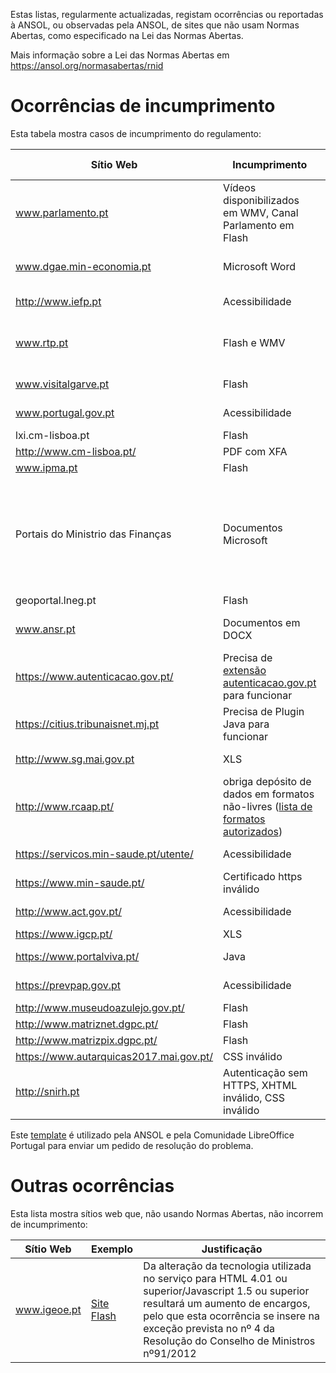 Estas listas, regularmente actualizadas, registam ocorrências ou reportadas à ANSOL, ou observadas pela ANSOL, de sites que não usam Normas Abertas, como especificado na Lei das Normas Abertas.

Mais informação sobre a Lei das Normas Abertas em https://ansol.org/normasabertas/rnid

# Ocorrências de incumprimento

Esta tabela mostra casos de incumprimento do regulamento:

| Sítio Web | Incumprimento | Exemplo | Última avaliação | Pedido de Resolução |
|---|---|---|---|---|
| www.parlamento.pt | Vídeos disponibilizados em WMV, Canal Parlamento em Flash | [vídeo de audição](http://www.parlamento.pt/ActividadeParlamentar/Paginas/DetalheAudiencia.aspx?BID=99371), [canal parlamento](http://www.canal.parlamento.pt) | 2018/05/20 | 2015/03/25 |
| www.dgae.min-economia.pt | Microsoft Word | [página com formulários Microsoft Word](http://www.dgae.min-economia.pt/pagina.aspx?f=1&lws=1&mcna=0&lnc=AAAAAAAAAAAAAAAAAAAAAAAA&parceiroid=0&codigoms=0&codigono=80958335AAAAAAAAAAAAAAAA) | 2018/05/20 | 2015/03/25 |
| http://www.iefp.pt | Acessibilidade | [site não cumpre WCAG 2.0 AA](http://www.iefp.pt) | 2018/03/09 | 2016/01/05 |
| www.rtp.pt | Flash e WMV | [Página com informação sobre o uso de Flash e WMV](http://media.rtp.pt/institucional/utilizacao/termos-e-condicoes/) | 2017/07/31 | 2015/06/07 |
| www.visitalgarve.pt | Flash | [Vário conteúdo Flash](http://www.visitalgarve.pt/) | 2018/03/09 | 2015/06/07 |
| www.portugal.gov.pt | Acessibilidade | [site não cumpre WCAG 2.0 A](http://www.portugal.gov.pt) | 2018/03/09 | 2016/01/22 |
| lxi.cm-lisboa.pt | Flash | [Site Flash](http://lxi.cm-lisboa.pt/lxi/) | 2017/10/26 | 2015/06/07 |
| http://www.cm-lisboa.pt/ | PDF com XFA | [PDF com XFA](http://www.cm-lisboa.pt/fileadmin/DOCS/Formularios/transversais/CML_participacao_ocorrencia.pdf) | 2017/10/24 ||
| www.ipma.pt | Flash | [Gráficos Flash](http://www.ipma.pt/pt/otempo/prev.localidade/index.jsp) | 2017/07/31 | 2015/06/07 |
| Portais do Ministrio das Finanças | Documentos Microsoft | [XLS, XLSX e DOC](http://info.portaldasfinancas.gov.pt/pt/apoio_contribuinte/tabela_ret_doclib/), [endereços e contactos em XLSX](https://www.portaldasfinancas.gov.pt/pt/contactosEbalcao.action), [lista de formulários, quase na totalidade em formatos proprietários](http://www.dgaiec.min-financas.pt/pt/publicacoes_formularios/formularios/default.htm) | 2018/04/30 | 2017/03/25 |
| geoportal.lneg.pt | Flash | [Site Flash](http://geoportal.lneg.pt/index.php) | 2017/07/31 | 2016/01/15 |
| www.ansr.pt | Documentos em DOCX | [Documentos em formato proprietário](http://www.ansr.pt/Contraordenacoes/Formularios/Pages/default.aspx) | 2017/07/31 | 2015/04/14 |
| https://www.autenticacao.gov.pt/ | Precisa de [extensão autenticacao.gov.pt](https://autenticacao.gov.pt/fa/ajuda/autenticacaogovpt.aspx#installAgent) para funcionar | [autenticação](https://cmd.autenticacao.gov.pt/Ama.Authentication.Frontend/) | 2017/10/05 | |
| https://citius.tribunaisnet.mj.pt | Precisa de Plugin Java para funcionar | [documentação](https://citius.tribunaisnet.mj.pt/habilus/Docs/CITIUS_WEB_FIREFOX_MARCO_2017.pdf) | 2017/07/31 | 2017/06/12 |
| http://www.sg.mai.gov.pt | XLS | [cadernos eleitorais](http://www.sg.mai.gov.pt/AdministracaoEleitoral/RecenseamentoEleitoral/ResultadosRecenseamento/Paginas/default.aspx) | 2017/07/31 | 2016/01/28 |
| http://www.rcaap.pt/ | obriga depósito de dados em formatos não-livres ([lista de formatos autorizados](https://dre.pt/application/conteudo/72779297)) | MP3 | 2015/12/17 | |
| https://servicos.min-saude.pt/utente/ | Acessibilidade | [site não cumpre WCAG 2.0 AA](https://servicos.min-saude.pt/utente/) | 2017/07/31 | 2016/09/27 |
| https://www.min-saude.pt/ | Certificado https inválido | https://www.min-saude.pt/ | 2018/03/24 | 2016/10/01 |
| http://www.act.gov.pt/ | Acessibilidade | [site não cumpre WCAG 2.0 A](http://www.act.gov.pt/) | 2017/07/31 ||
| https://www.igcp.pt/ | XLS | [conteúdo em XLS](https://www.igcp.pt/pt/gca/?id=80) | 2018/03/29 ||
| https://www.portalviva.pt/ | Java | [necessita plugin JAVA](https://www.portalviva.pt/lx/pt/myvivaclient/client-account-area/loads/new-load.aspx) | 2018/03/29 ||
| https://prevpap.gov.pt | Acessibilidade | [site não cumpre WCAG 2.0 A](https://prevpap.gov.pt) | 2017/07/31 ||
| http://www.museudoazulejo.gov.pt/ | Flash | [conteúdo Flash](http://www.museudoazulejo.gov.pt/) | 2018/03/29 ||
| http://www.matriznet.dgpc.pt/ | Flash | [conteúdo Flash](http://www.matriznet.dgpc.pt/) | 2018/03/29 ||
| http://www.matrizpix.dgpc.pt/ | Flash | [conteúdo Flash](http://www.matrizpix.dgpc.pt/) | 2018/03/29 ||
| https://www.autarquicas2017.mai.gov.pt/ | CSS inválido | [análise do CSS](https://jigsaw.w3.org/css-validator/validator?uri=https%3A%2F%2Fwww.autarquicas2017.mai.gov.pt%2F&profile=css3&usermedium=all&warning=1&vextwarning=&lang=en) | 2017/10/02 ||
| http://snirh.pt | Autenticação sem HTTPS, XHTML inválido, CSS inválido | [análise do XHTML](https://validator.w3.org/check?uri=http%3A%2F%2Fsnirh.pt&charset=%28detect+automatically%29&doctype=Inline&group=0), [análise do CSS](https://jigsaw.w3.org/css-validator/validator?uri=http%3A%2F%2Fsnirh.pt&profile=css3&usermedium=all&warning=1&vextwarning=&lang=en) | 2018/03/29 ||

Este [template](template.txt) é utilizado pela ANSOL e pela Comunidade LibreOffice Portugal para enviar um pedido de resolução do problema.

# Outras ocorrências

Esta lista mostra sítios web que, não usando Normas Abertas, não incorrem de incumprimento:

| Sítio Web | Exemplo | Justificação |
|---|---|---|
| www.igeoe.pt | [Site Flash](http://www.igeoe.pt/igeoesig/) | Da alteração da tecnologia utilizada no serviço para HTML 4.01 ou superior/Javascript 1.5 ou superior resultará um aumento de encargos, pelo que esta ocorrência se insere na exceção prevista no nº 4 da Resolução do Conselho de Ministros nº91/2012 |
